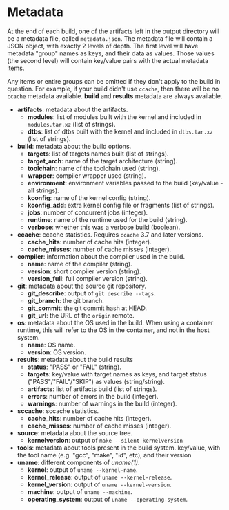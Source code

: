 # Metadata

At the end of each build, one of the artifacts left in the output directory
will be a metadata file, called `metadata.json`. The metadata file will contain
a JSON object, with exactly 2 levels of depth. The first level will have
metadata "group" names as keys, and their data as values. Those values (the
second level) will contain key/value pairs with the actual metadata items.

Any items or entire groups can be omitted if they don't apply to the build in
question. For example, if your build didn't use `ccache`, then there will be no
`ccache` metadata available. **build** and **results** metadata are always
available.


- **artifacts**: metadata about the artifacts.
    - **modules**: list of modules built with the kernel and included in `modules.tar.xz` (list of strings).
    - **dtbs**: list of dtbs built with the kernel and included in `dtbs.tar.xz` (list of strings).
- **build**: metadata about the build options.
    - **targets**: list of targets names built (list of strings).
    - **target_arch**: name of the target architecture (string).
    - **toolchain**: name of the toolchain used (string).
    - **wrapper**: compiler wrapper used (string).
    - **environment**: environment variables passed to the build (key/value - all strings).
    - **kconfig**: name of the kernel config (string).
    - **kconfig_add**: extra kernel config file or fragments (list of strings).
    - **jobs**: number of concurrent jobs (integer).
    - **runtime**: name of the runtime used for the build (string).
    - **verbose**: whether this was a verbose build (boolean).
- **ccache**: ccache statistics. Requires `ccache` 3.7 and later versions.
    - **cache_hits**: number of cache hits (integer).
    - **cache_misses**: number of cache misses (integer).
- **compiler**: information about the compiler used in the build.
    - **name**: name of the compiler (string).
    - **version**: short compiler version (string).
    - **version_full**: full compiler version (string).
- **git**: metadata about the source git repository.
    - **git_describe**: output of `git describe --tags`.
    - **git_branch**: the git branch.
    - **git_commit**: the git commit hash at HEAD.
    - **git_url**: the URL of the `origin` remote.
- **os**: metadata about the OS used in the build. When using a container
  runtime, this will refer to the OS in the container, and not in the host
  system.
    - **name**: OS name.
    - **version**: OS version.
- **results**: metadata about the build results
    - **status**: "PASS" or "FAIL" (string).
    - **targets**: key/value with target names as keys, and target status
      ("PASS"/"FAIL"/"SKIP") as values (string/string).
    - **artifacts**: list of artifacts build (list of strings).
    - **errors**: number of errors in the build (integer).
    - **warnings**: number of warnings in the build (integer).
- **sccache**: sccache statistics.
    - **cache_hits**: number of cache hits (integer).
    - **cache_misses**: number of cache misses (integer).
- **source**: metadata about the source tree.
    - **kernelversion**: output of `make --silent kernelversion`
- **tools**: metadata about tools present in the build system. key/value, with
  the tool name (e.g. "gcc", "make", "ld", etc), and their version
- **uname**: different components of *uname(1)*.
    - **kernel**: output of `uname --kernel-name`.
    - **kernel_release**: output of `uname --kernel-release`.
    - **kernel_version**: output of `uname --kernel-version`.
    - **machine**: output of `uname --machine`.
    - **operating_system**: output of `uname --operating-system`.
